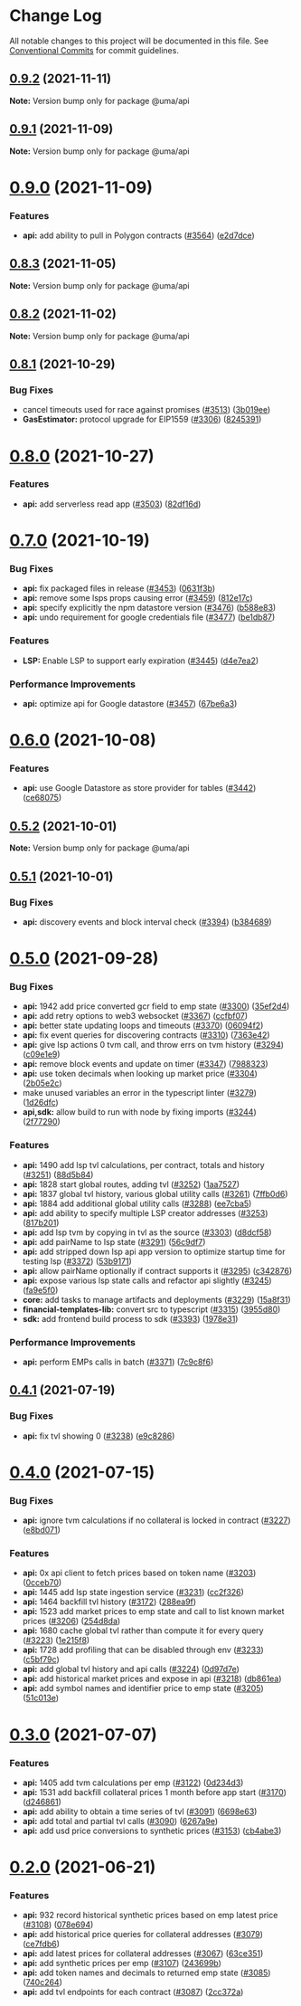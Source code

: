 # Change Log

All notable changes to this project will be documented in this file.
See [Conventional Commits](https://conventionalcommits.org) for commit guidelines.

## [0.9.2](https://github.com/UMAprotocol/protocol/compare/@uma/api@0.9.1...@uma/api@0.9.2) (2021-11-11)

**Note:** Version bump only for package @uma/api

## [0.9.1](https://github.com/UMAprotocol/protocol/compare/@uma/api@0.9.0...@uma/api@0.9.1) (2021-11-09)

**Note:** Version bump only for package @uma/api

# [0.9.0](https://github.com/UMAprotocol/protocol/compare/@uma/api@0.8.3...@uma/api@0.9.0) (2021-11-09)

### Features

- **api:** add ability to pull in Polygon contracts ([#3564](https://github.com/UMAprotocol/protocol/issues/3564)) ([e2d7dce](https://github.com/UMAprotocol/protocol/commit/e2d7dce3e157132e36a2bfdc3b81080dbf8a6cbe))

## [0.8.3](https://github.com/UMAprotocol/protocol/compare/@uma/api@0.8.2...@uma/api@0.8.3) (2021-11-05)

**Note:** Version bump only for package @uma/api

## [0.8.2](https://github.com/UMAprotocol/protocol/compare/@uma/api@0.8.1...@uma/api@0.8.2) (2021-11-02)

**Note:** Version bump only for package @uma/api

## [0.8.1](https://github.com/UMAprotocol/protocol/compare/@uma/api@0.8.0...@uma/api@0.8.1) (2021-10-29)

### Bug Fixes

- cancel timeouts used for race against promises ([#3513](https://github.com/UMAprotocol/protocol/issues/3513)) ([3b019ee](https://github.com/UMAprotocol/protocol/commit/3b019eeb5224134ffe8566f9a5fd2192a5b5dce6))
- **GasEstimator:** protocol upgrade for EIP1559 ([#3306](https://github.com/UMAprotocol/protocol/issues/3306)) ([8245391](https://github.com/UMAprotocol/protocol/commit/8245391ee07dca37be3c52a9a9ba47ed4d63f6f7))

# [0.8.0](https://github.com/UMAprotocol/protocol/compare/@uma/api@0.7.0...@uma/api@0.8.0) (2021-10-27)

### Features

- **api:** add serverless read app ([#3503](https://github.com/UMAprotocol/protocol/issues/3503)) ([82df16d](https://github.com/UMAprotocol/protocol/commit/82df16d038d5ecd6f5ac70e3a447171364fdb0c4))

# [0.7.0](https://github.com/UMAprotocol/protocol/compare/@uma/api@0.6.0...@uma/api@0.7.0) (2021-10-19)

### Bug Fixes

- **api:** fix packaged files in release ([#3453](https://github.com/UMAprotocol/protocol/issues/3453)) ([0631f3b](https://github.com/UMAprotocol/protocol/commit/0631f3b142ca56381f92351060eef3366563deb0))
- **api:** remove some lsps props causing error ([#3459](https://github.com/UMAprotocol/protocol/issues/3459)) ([812e17c](https://github.com/UMAprotocol/protocol/commit/812e17c1470f2a605cbfff82180443fd3e185eec))
- **api:** specify explicitly the npm datastore version ([#3476](https://github.com/UMAprotocol/protocol/issues/3476)) ([b588e83](https://github.com/UMAprotocol/protocol/commit/b588e83ca548a2a0d59b36f02ec9800afce28dec))
- **api:** undo requirement for google credentials file ([#3477](https://github.com/UMAprotocol/protocol/issues/3477)) ([be1db87](https://github.com/UMAprotocol/protocol/commit/be1db871460d4c6153679e39dce6eb5599cd7960))

### Features

- **LSP:** Enable LSP to support early expiration ([#3445](https://github.com/UMAprotocol/protocol/issues/3445)) ([d4e7ea2](https://github.com/UMAprotocol/protocol/commit/d4e7ea22159b2eed8e39d5b86ce0026ea3b8b995))

### Performance Improvements

- **api:** optimize api for Google datastore ([#3457](https://github.com/UMAprotocol/protocol/issues/3457)) ([67be6a3](https://github.com/UMAprotocol/protocol/commit/67be6a32067505939b80d10e95e7671aef03cfa9))

# [0.6.0](https://github.com/UMAprotocol/protocol/compare/@uma/api@0.5.2...@uma/api@0.6.0) (2021-10-08)

### Features

- **api:** use Google Datastore as store provider for tables ([#3442](https://github.com/UMAprotocol/protocol/issues/3442)) ([ce68075](https://github.com/UMAprotocol/protocol/commit/ce6807591d478957172902a0e1bd727bb11b23a0))

## [0.5.2](https://github.com/UMAprotocol/protocol/compare/@uma/api@0.5.1...@uma/api@0.5.2) (2021-10-01)

**Note:** Version bump only for package @uma/api

## [0.5.1](https://github.com/UMAprotocol/protocol/compare/@uma/api@0.5.0...@uma/api@0.5.1) (2021-10-01)

### Bug Fixes

- **api:** discovery events and block interval check ([#3394](https://github.com/UMAprotocol/protocol/issues/3394)) ([b384689](https://github.com/UMAprotocol/protocol/commit/b384689e6925b1c9c6c34fbc42c5cfdd83ea8d18))

# [0.5.0](https://github.com/UMAprotocol/protocol/compare/@uma/api@0.4.1...@uma/api@0.5.0) (2021-09-28)

### Bug Fixes

- **api:** 1942 add price converted gcr field to emp state ([#3300](https://github.com/UMAprotocol/protocol/issues/3300)) ([35ef2d4](https://github.com/UMAprotocol/protocol/commit/35ef2d4b11f78a0393182490b0c812408e7a6fe7))
- **api:** add retry options to web3 websocket ([#3367](https://github.com/UMAprotocol/protocol/issues/3367)) ([ccfbf07](https://github.com/UMAprotocol/protocol/commit/ccfbf07f9061a12cd97ad8f6b2a8fb7ea8af05b0))
- **api:** better state updating loops and timeouts ([#3370](https://github.com/UMAprotocol/protocol/issues/3370)) ([06094f2](https://github.com/UMAprotocol/protocol/commit/06094f2b2c9defbcc332da4de64e2bf1a6ed91fa))
- **api:** fix event queries for discovering contracts ([#3310](https://github.com/UMAprotocol/protocol/issues/3310)) ([7363e42](https://github.com/UMAprotocol/protocol/commit/7363e4276a514eba4d0bd5c717178bf7507e32a2))
- **api:** give lsp actions 0 tvm call, and throw errs on tvm history ([#3294](https://github.com/UMAprotocol/protocol/issues/3294)) ([c09e1e9](https://github.com/UMAprotocol/protocol/commit/c09e1e91488af721d07876eeaa0896307a1abb90))
- **api:** remove block events and update on timer ([#3347](https://github.com/UMAprotocol/protocol/issues/3347)) ([7988323](https://github.com/UMAprotocol/protocol/commit/7988323bf70d0c10e01bbb2714c1997c312fd651))
- **api:** use token decimals when looking up market price ([#3304](https://github.com/UMAprotocol/protocol/issues/3304)) ([2b05e2c](https://github.com/UMAprotocol/protocol/commit/2b05e2c7853fbd0c360b3c202811bf7db9ff4b6f))
- make unused variables an error in the typescript linter ([#3279](https://github.com/UMAprotocol/protocol/issues/3279)) ([1d26dfc](https://github.com/UMAprotocol/protocol/commit/1d26dfcd500cc4f84dc5672de0c8f9a7c5592e43))
- **api,sdk:** allow build to run with node by fixing imports ([#3244](https://github.com/UMAprotocol/protocol/issues/3244)) ([2f77290](https://github.com/UMAprotocol/protocol/commit/2f77290b5dc1b48f7fc99fdef46f08aee83786e5))

### Features

- **api:** 1490 add lsp tvl calculations, per contract, totals and history ([#3251](https://github.com/UMAprotocol/protocol/issues/3251)) ([88d5b84](https://github.com/UMAprotocol/protocol/commit/88d5b84a2374ca728be2d73eb715ea8d4dacf319))
- **api:** 1828 start global routes, adding tvl ([#3252](https://github.com/UMAprotocol/protocol/issues/3252)) ([1aa7527](https://github.com/UMAprotocol/protocol/commit/1aa75273d92ef4e3e1a2525e7213dcf37a2ce8ff))
- **api:** 1837 global tvl history, various global utility calls ([#3261](https://github.com/UMAprotocol/protocol/issues/3261)) ([7ffb0d6](https://github.com/UMAprotocol/protocol/commit/7ffb0d63720d5374946d11bc8000b378dfcff7a4))
- **api:** 1884 add additional global utility calls ([#3288](https://github.com/UMAprotocol/protocol/issues/3288)) ([ee7cba5](https://github.com/UMAprotocol/protocol/commit/ee7cba5bd8d0c2c5af14a10db0ea2ea53b2d3d09))
- **api:** add ability to specify multiple LSP creator addresses ([#3253](https://github.com/UMAprotocol/protocol/issues/3253)) ([817b201](https://github.com/UMAprotocol/protocol/commit/817b2019d9f42843547a1b1a6f57ff8fbb494c03))
- **api:** add lsp tvm by copying in tvl as the source ([#3303](https://github.com/UMAprotocol/protocol/issues/3303)) ([d8dcf58](https://github.com/UMAprotocol/protocol/commit/d8dcf58ccde806464b91fce02d393c65f3033101))
- **api:** add pairName to lsp state ([#3291](https://github.com/UMAprotocol/protocol/issues/3291)) ([56c9df7](https://github.com/UMAprotocol/protocol/commit/56c9df7c774855d2986374145e56a66a9b4f6b65))
- **api:** add stripped down lsp api app version to optimize startup time for testing lsp ([#3372](https://github.com/UMAprotocol/protocol/issues/3372)) ([53b9171](https://github.com/UMAprotocol/protocol/commit/53b91711e3d5fb8ec54255dc444ff21e23dfeadc))
- **api:** allow pairName optionally if contract supports it ([#3295](https://github.com/UMAprotocol/protocol/issues/3295)) ([c342876](https://github.com/UMAprotocol/protocol/commit/c34287615237a8d2bd86107198d0f294061dc251))
- **api:** expose various lsp state calls and refactor api slightly ([#3245](https://github.com/UMAprotocol/protocol/issues/3245)) ([fa9e5f0](https://github.com/UMAprotocol/protocol/commit/fa9e5f01452877a3619cd0b6424159780b7472d0))
- **core:** add tasks to manage artifacts and deployments ([#3229](https://github.com/UMAprotocol/protocol/issues/3229)) ([15a8f31](https://github.com/UMAprotocol/protocol/commit/15a8f31e3d3ce0df9b68b03ae56f8df789ae481a))
- **financial-templates-lib:** convert src to typescript ([#3315](https://github.com/UMAprotocol/protocol/issues/3315)) ([3955d80](https://github.com/UMAprotocol/protocol/commit/3955d80038df1c54663a59b44d6e23bd09c7dcdc))
- **sdk:** add frontend build process to sdk ([#3393](https://github.com/UMAprotocol/protocol/issues/3393)) ([1978e31](https://github.com/UMAprotocol/protocol/commit/1978e31dcc1f086f412b37627824edb1d7bd9412))

### Performance Improvements

- **api:** perform EMPs calls in batch ([#3371](https://github.com/UMAprotocol/protocol/issues/3371)) ([7c9c8f6](https://github.com/UMAprotocol/protocol/commit/7c9c8f68f9e924f089ec55f0f714655cdf88a9f7))

## [0.4.1](https://github.com/UMAprotocol/protocol/compare/@uma/api@0.4.0...@uma/api@0.4.1) (2021-07-19)

### Bug Fixes

- **api:** fix tvl showing 0 ([#3238](https://github.com/UMAprotocol/protocol/issues/3238)) ([e9c8286](https://github.com/UMAprotocol/protocol/commit/e9c82860146b2fac987ffffcd8f2f21a8deef114))

# [0.4.0](https://github.com/UMAprotocol/protocol/compare/@uma/api@0.3.0...@uma/api@0.4.0) (2021-07-15)

### Bug Fixes

- **api:** ignore tvm calculations if no collateral is locked in contract ([#3227](https://github.com/UMAprotocol/protocol/issues/3227)) ([e8bd071](https://github.com/UMAprotocol/protocol/commit/e8bd07167eb35028fcd9d5a0630c83818b02ccc4))

### Features

- **api:** 0x api client to fetch prices based on token name ([#3203](https://github.com/UMAprotocol/protocol/issues/3203)) ([0cceb70](https://github.com/UMAprotocol/protocol/commit/0cceb707f01e08c278c7d7b496f59cb04787e30d))
- **api:** 1445 add lsp state ingestion service ([#3231](https://github.com/UMAprotocol/protocol/issues/3231)) ([cc2f326](https://github.com/UMAprotocol/protocol/commit/cc2f326cc49d47abb11e69d6b97d54e937f19e7f))
- **api:** 1464 backfill tvl history ([#3172](https://github.com/UMAprotocol/protocol/issues/3172)) ([288ea9f](https://github.com/UMAprotocol/protocol/commit/288ea9f6c2acf3dee2d11806edb4581de984586c))
- **api:** 1523 add market prices to emp state and call to list known market prices ([#3206](https://github.com/UMAprotocol/protocol/issues/3206)) ([254d8da](https://github.com/UMAprotocol/protocol/commit/254d8daff9748cd6661ba589ebbd6b9e2e2f119f))
- **api:** 1680 cache global tvl rather than compute it for every query ([#3223](https://github.com/UMAprotocol/protocol/issues/3223)) ([1e215f8](https://github.com/UMAprotocol/protocol/commit/1e215f81824358d0d3b0c54f587c59314d2f47f8))
- **api:** 1728 add profiling that can be disabled through env ([#3233](https://github.com/UMAprotocol/protocol/issues/3233)) ([c5bf79c](https://github.com/UMAprotocol/protocol/commit/c5bf79c73d3b6fc01904b54837b9c944d9480aa6))
- **api:** add global tvl history and api calls ([#3224](https://github.com/UMAprotocol/protocol/issues/3224)) ([0d97d7e](https://github.com/UMAprotocol/protocol/commit/0d97d7e3a069fbf919879cfcfc2e3196e1adeaf0))
- **api:** add historical market prices and expose in api ([#3218](https://github.com/UMAprotocol/protocol/issues/3218)) ([db861ea](https://github.com/UMAprotocol/protocol/commit/db861ea1f8d064bcfd1129ab6f6a9a3bd9cb09ed))
- **api:** add symbol names and identifier price to emp state ([#3205](https://github.com/UMAprotocol/protocol/issues/3205)) ([51c013e](https://github.com/UMAprotocol/protocol/commit/51c013eb1067aa7ca625f33740a62d1e7ce0eb1b))

# [0.3.0](https://github.com/UMAprotocol/protocol/compare/@uma/api@0.2.0...@uma/api@0.3.0) (2021-07-07)

### Features

- **api:** 1405 add tvm calculations per emp ([#3122](https://github.com/UMAprotocol/protocol/issues/3122)) ([0d234d3](https://github.com/UMAprotocol/protocol/commit/0d234d3090efa9a663e204c797dc18bc537dae5f))
- **api:** 1531 add backfill collateral prices 1 month before app start ([#3170](https://github.com/UMAprotocol/protocol/issues/3170)) ([d246861](https://github.com/UMAprotocol/protocol/commit/d24686113222570a652a70179e091e332547ad26))
- **api:** add ability to obtain a time series of tvl ([#3091](https://github.com/UMAprotocol/protocol/issues/3091)) ([6698e63](https://github.com/UMAprotocol/protocol/commit/6698e636d9589756770ac13f142cc45c883f43cc))
- **api:** add total and partial tvl calls ([#3090](https://github.com/UMAprotocol/protocol/issues/3090)) ([6267a9e](https://github.com/UMAprotocol/protocol/commit/6267a9e70f1f285787f4203769687fd10c70598d))
- **api:** add usd price conversions to synthetic prices ([#3153](https://github.com/UMAprotocol/protocol/issues/3153)) ([cb4abe3](https://github.com/UMAprotocol/protocol/commit/cb4abe363bb77f831767e45783d567f37dbc7992))

# [0.2.0](https://github.com/UMAprotocol/protocol/compare/api@0.1.0...api@0.2.0) (2021-06-21)

### Features

- **api:** 932 record historical synthetic prices based on emp latest price ([#3108](https://github.com/UMAprotocol/protocol/issues/3108)) ([078e694](https://github.com/UMAprotocol/protocol/commit/078e694542ceb1deebc276014ee9d1cb140770e7))
- **api:** add historical price queries for collateral addresses ([#3079](https://github.com/UMAprotocol/protocol/issues/3079)) ([ce7fdb6](https://github.com/UMAprotocol/protocol/commit/ce7fdb650758fcc6dca622b2ff65903e03bb3f47))
- **api:** add latest prices for collateral addresses ([#3067](https://github.com/UMAprotocol/protocol/issues/3067)) ([63ce351](https://github.com/UMAprotocol/protocol/commit/63ce351e87d444c6700c716c9e89c045462acec2))
- **api:** add synthetic prices per emp ([#3107](https://github.com/UMAprotocol/protocol/issues/3107)) ([243699b](https://github.com/UMAprotocol/protocol/commit/243699ba9d778092ff03466e648169344210b259))
- **api:** add token names and decimals to returned emp state ([#3085](https://github.com/UMAprotocol/protocol/issues/3085)) ([740c264](https://github.com/UMAprotocol/protocol/commit/740c2640d77c5a35e8f4b830c76a6811436c1b08))
- **api:** add tvl endpoints for each contract ([#3087](https://github.com/UMAprotocol/protocol/issues/3087)) ([2cc372a](https://github.com/UMAprotocol/protocol/commit/2cc372a686e9d927ce0ff8758f5789b52565bc73))
